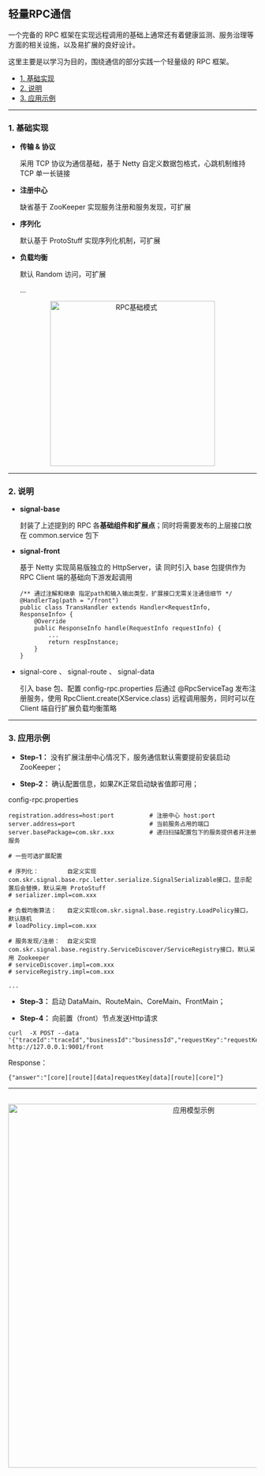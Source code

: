 ## 轻量RPC通信

一个完备的 RPC 框架在实现远程调用的基础上通常还有着健康监测、服务治理等方面的相关设施，以及易扩展的良好设计。

这里主要是以学习为目的，围绕通信的部分实践一个轻量级的 RPC 框架。


- [1. 基础实现](https://github.com/BBLLMYD/netty-stroll#1-%E5%9F%BA%E7%A1%80%E5%AE%9E%E7%8E%B0)
- [2. 说明](https://github.com/BBLLMYD/netty-stroll#2-%E8%AF%B4%E6%98%8E)
- [3. 应用示例](https://github.com/BBLLMYD/netty-stroll#3-%E4%BD%BF%E7%94%A8%E7%A4%BA%E4%BE%8B)

---

### 1. 基础实现

- **传输 & 协议**

    采用 TCP 协议为通信基础，基于 Netty 自定义数据包格式，心跳机制维持 TCP 单一长链接

- **注册中心**

    缺省基于 ZooKeeper 实现服务注册和服务发现，可扩展

- **序列化**

    默认基于 ProtoStuff 实现序列化机制，可扩展
    
- **负载均衡**

    默认 Random 访问，可扩展
    
    ...
    
<div align=center><img src="https://github.com/BBLLMYD/netty-stroll/blob/master/other/baset.png?raw=true" width="334" alt="RPC基础模式" ></div>

---

### 2. 说明

- **signal-base** 
    
    封装了上述提到的 RPC 各**基础组件和扩展点**；同时将需要发布的上层接口放在 common.service 包下
        
- **signal-front** 

    基于 Netty 实现简易版独立的 HttpServer，读
    同时引入 base 包提供作为 RPC Client 端的基础向下游发起调用
    ```
    /** 通过注解和继承 指定path和输入输出类型，扩展接口无需关注通信细节 */
    @HandlerTag(path = "/front") 
    public class TransHandler extends Handler<RequestInfo, ResponseInfo> {
        @Override
        public ResponseInfo handle(RequestInfo requestInfo) {
            ...
            return respInstance;
        }
    }
    ```
- signal-core 、 signal-route 、 signal-data

    引入 base 包、配置 config-rpc.properties 后通过 @RpcServiceTag 发布注册服务，使用 RpcClient.create(XService.class) 远程调用服务，同时可以在 Client 端自行扩展负载均衡策略
    
---

### 3. 应用示例

- **Step-1：** 没有扩展注册中心情况下，服务通信默认需要提前安装启动ZooKeeper；

- **Step-2：** 确认配置信息，如果ZK正常启动缺省值即可用；

config-rpc.properties
```
registration.address=host:port          # 注册中心 host:port
server.address=port                     # 当前服务占用的端口
server.basePackage=com.skr.xxx          # 递归扫描配置包下的服务提供者并注册服务

# 一些可选扩展配置

# 序列化：        自定义实现com.skr.signal.base.rpc.letter.serialize.SignalSerializable接口，显示配置后会替换，默认采用 ProtoStuff 
# serializer.impl=com.xxx    
           
# 负载均衡算法：   自定义实现com.skr.signal.base.registry.LoadPolicy接口，默认随机 
# loadPolicy.impl=com.xxx

# 服务发现/注册：  自定义实现com.skr.signal.base.registry.ServiceDiscover/ServiceRegistry接口，默认采用 Zookeeper 
# serviceDiscover.impl=com.xxx
# serviceRegistry.impl=com.xxx

...
```

- **Step-3：** 启动 DataMain、RouteMain、CoreMain、FrontMain；

- **Step-4：** 向前置（front）节点发送Http请求

```
curl  -X POST --data '{"traceId":"traceId","businessId":"businessId","requestKey":"requestKey"}' http://127.0.0.1:9001/front
```
Response：
```
{"answer":"[core][route][data]requestKey[data][route][core]"}
```

--- 

<br>
<div align=center><img src="https://github.com/BBLLMYD/netty-stroll/blob/master/other/img.png?raw=true" width="736" alt="应用模型示例" ></div>
<br>




